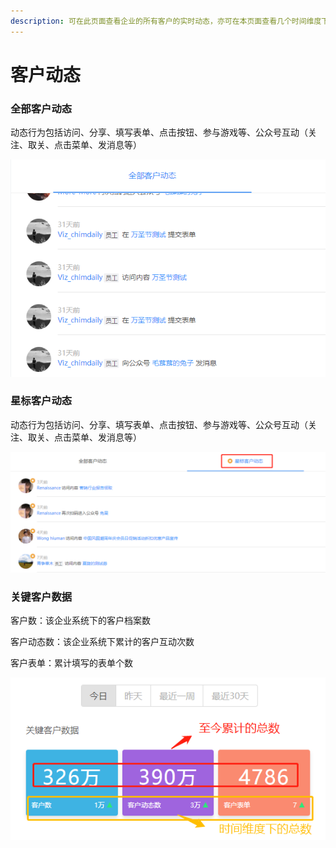 ```yaml
---
description: 可在此页⾯查看企业的所有客户的实时动态，亦可在本页⾯查看几个时间维度下的关键客户数据
---
```


# 客户动态

### 全部客户动态

动态行为包括访问、分享、填写表单、点击按钮、参与游戏等、公众号互动（关注、取关、点击菜单、发消息等）

![](../.gitbook/assets/image%20%28150%29.png)

### 星标客户动态

动态行为包括访问、分享、填写表单、点击按钮、参与游戏等、公众号互动（关注、取关、点击菜单、发消息等）

![](../.gitbook/assets/image%20%28175%29.png)

### 关键客户数据

客户数：该企业系统下的客户档案数

客户动态数：该企业系统下累计的客户互动次数

客户表单：累计填写的表单个数

![](../.gitbook/assets/image%20%287%29.png)

